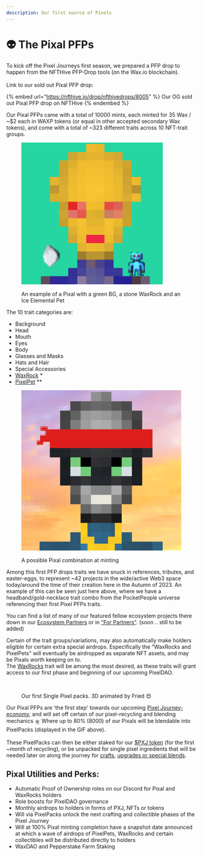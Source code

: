 ```yaml
---
description: Our first source of Pixels
---
```


# 👽 The Pixal PFPs

To kick off the Pixel Journeys first season, we prepared a PFP drop to happen from the NFTHive PFP-Drop tools (on the Wax.io blockchain).\
\
Link to our sold out Pixal PFP drop:&#x20;

{% embed url="https://nfthive.io/drop/nfthivedrops/8005" %}
Our OG sold out Pixal PFP drop on NFTHive
{% endembed %}

Our Pixal PFPs came with a total of 10000 mints, each minted for 35 Wax / \~$2 each in WAXP tokens (or equal in other accepted secondary Wax tokens), and come with a total of \~323 different traits across 10 NFT-trait groups.

<figure><img src="../../../.gitbook/assets/pixelgrey-noisebg4-gold-pet-rock.png" alt="" width="375"><figcaption><p>An example of a Pixal with a green BG, a stone WaxRock and an Ice Elemental Pet</p></figcaption></figure>

The 10 trait categories are:

* Background
* Head
* Mouth
* Eyes
* Body
* Glasses and Masks
* Hats and Hair
* Special Accessories
* [WaxRock](../the-waxrocks-council.md) \*
* [PixelPet](rock-pixelpet-trait-airdrops/) \*\*

<figure><img src="../../../.gitbook/assets/pixels-ninja (1).png" alt="" width="563"><figcaption><p>A possible Pixal combination at minting</p></figcaption></figure>

Among this first PFP drops traits we have snuck in references, tributes, and easter-eggs, to represent \~42 projects in the wide/active Web3 space today/around the time of their creation here in the Autumn of 2023. An example of this can be seen just here above, where we have a headband/gold-necklace trait combo from the PocketPeople universe referencing their first Pixel PFPs traits.

You can find a list of many of our featured fellow ecosystem projects there down in our [Ecosystem Partners](../../ecosystem-partners/) or in ["For Partners"](../../../journey-use-cases/for-partners.md). (soon .. still to be added)



Certain of the trait groups/variations, may also automatically make holders eligible for certain extra special airdrops. Especifically the "WaxRocks and PixelPets" will eventually be airdropped as separate NFT assets, and may be Pixals worth keeping on to. \
The [WaxRocks](../the-waxrocks-council.md) trait will be among the most desired, as these traits will grant access to our first phase and beginning of our upcoming PixelDAO.

<figure><img src="../../../.gitbook/assets/pixel_journey_pack_002_500x500 (2).gif" alt=""><figcaption><p>Our first Single Pixel packs. 3D animated by Fried 😍</p></figcaption></figure>

Our Pixal PFPs are 'the first step' towards our upcoming [Pixel Journey-economy](../kickstarting-the-pxj-economy/), and will set off certain of our pixel-recycling and blending mechanics 🛸 Where up to 80% (8000) of our Pixals will be blendable into PixelPacks (displayed in the GIF above). \
\
These PixelPacks can then be either staked for our [$PXJ token](../kickstarting-the-pxj-economy/pxj-basic-info.md) (for the first \~month of recycling), or be unpacked for single pixel ingredients that will be needed later on along the journey for [crafts](../recycling-and-crafting/pixel-collectibles.md), [upgrades or special blends](../recycling-and-crafting/pixel-blends-and-upgrades.md).



## Pixal Utilities and Perks:

* Automatic Proof of Ownership roles on our Discord for Pixal and WaxRocks holders
* Role boosts for PixelDAO governance
* Monthly airdrops to holders in forms of PXJ, NFTs or tokens
* Will via PixelPacks unlock the next crafting and collectible phases of the Pixel Journey
* Will at 100% Pixal minting completion have a snapshot date announced at which a wave of airdrops of PixelPets, WaxRocks and certain collectibles will be distributed directly to holders
* WaxDAO and Pepperstake Farm Staking

